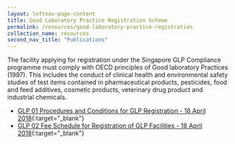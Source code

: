 ```yaml
---
layout: leftnav-page-content
title: Good Laboratory Practice Registration Scheme
permalink: /resources/good-laboratory-practice-registration
collection_name: resources
second_nav_title: "Publications"
---
```


The facility applying for registration under the Singapore GLP Compliance programme must comply with OECD principles of Good laboratory Practices (1997).  This includes the conduct of clinical health and environmental safety studies of test items contained in pharmaceutical products, pesticides, food and feed additives, cosmetic products, veterinary drug product and industrial chemicals.

* [GLP 01 Procedures and Conditions for GLP Registration - 18 April 2018](/files/sac_documents/glp/GLP01%20Procedures%20and%20Conditions%20for%20GLP%20Registration_18%20April%202018.pdf){:target="_blank"}
* [GLP 02 Fee Schedule for Registration of GLP Facilities - 18 April 2018](/files/sac_documents/glp/GLP02%20GLP%20Fee%20structure_18%20April%202018.pdf){:target="_blank"}
